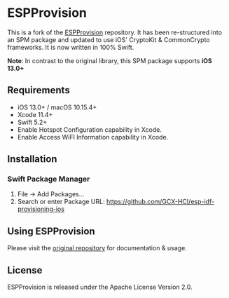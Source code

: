 
# ESPProvision

This is a fork of the [ESPProvision](https://github.com/espressif/esp-idf-provisioning-ios) repository. It has been re-structured into an SPM package and updated to use iOS' CryptoKit & CommonCrypto frameworks. It is now written in 100% Swift. 

**Note**: In contrast to the original library, this SPM package supports **iOS 13.0+**    

## Requirements

- iOS 13.0+ / macOS 10.15.4+
- Xcode 11.4+
- Swift 5.2+
- Enable Hotspot Configuration capability in Xcode.
- Enable Access WiFI Information capability in Xcode.

## Installation

### Swift Package Manager
1. File -> Add Packages...
2. Search or enter Package URL: https://github.com/GCX-HCI/esp-idf-provisioning-ios

## Using ESPProvision

Please visit the [original repository](https://github.com/espressif/esp-idf-provisioning-ios) for documentation & usage.

## License

ESPProvision is released under the Apache License Version 2.0.
